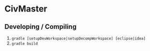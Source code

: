 # CivMaster

## Developing / Compiling
1. `gradle [setupDevWorkspace|setupDecompWorkspace] [eclipse|idea]`
2. `gradle build`
